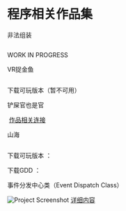 # 程序相关作品集

<procedure>
    <p>非法组装</p>
    <img src="IllagelAssemblyLogo.PNG"  alt=""/>
    <p>WORK IN PROGRESS</p>
</procedure>

<procedure>
    <p>VR捉金鱼</p>
    <img src="VRCatchThemAll.jpg"  alt=""/>
    <p>下载可玩版本（暂不可用）<!-- ： <resource src="../downloadable/ファイナルファンタジーXIVフロントライン新ルール企画書.pdf" ></resource> --></p>
</procedure>

<procedure>
    <p>铲屎官也是官</p>
    <img src="ChanShiGuanYeShiGuan.png"  alt=""/>
    <a href="https://www.gcores.com/games/126694">作品相关连接</a>
</procedure>

<procedure>
    <p>山海</p>
    <img src="MountainSea.png"  alt=""/>
    <p>下载可玩版本 ： <resource src="../downloadable/Shanhai.zip" ></resource></p>
    <p>下载GDD ： <resource src="../downloadable/The Mountainsea GDD.pdf"></resource></p>
</procedure>

<procedure>
    <p>事件分发中心类（Event Dispatch Class）</p>
    <img src="event_dispatch_code.png" alt="Project Screenshot" />
    <a href="EventDispatcher-C.md">详细内容</a>
</procedure>
